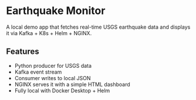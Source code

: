 # Earthquake Monitor

A local demo app that fetches real-time USGS earthquake data and displays it via Kafka + K8s + Helm + NGINX.

## Features
- Python producer for USGS data
- Kafka event stream
- Consumer writes to local JSON
- NGINX serves it with a simple HTML dashboard
- Fully local with Docker Desktop + Helm
